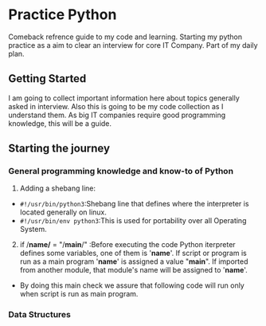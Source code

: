 # Practice Python

Comeback refrence guide to my code and learning. Starting my python practice as a aim to clear an interview for core IT Company. Part of my daily plan.

## Getting Started

I am going to collect important information here about topics generally asked in interview. Also this is going to be my code collection as I understand them.
As big IT companies require good programming knowledge, this will be a guide.

## Starting the journey

### General programming knowledge and know-to of Python 

1. Adding a shebang line:
- `#!/usr/bin/python3`:Shebang line that defines where the interpreter is located generally on linux.
- `#!/usr/bin/env python3`:This is used for portability over all Operating System.

2. if /__name/__ = "/__main__/" :Before executing the code Python iterpreter defines some variables, one of them is '__name__'. If script or program is run as a main program '__name__' is assigned a value "__main__". If imported from another module, that module's name will be assigned to '__name__'.

- By doing this main check we assure that following code will run only when script is run as main program.


### Data Structures
